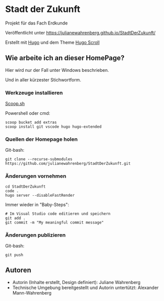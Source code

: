 # Stadt der Zukunft

Projekt für das Fach Erdkunde

Veröffentlicht unter https://julianewahrenberg.github.io/StadtDerZukunft/

Erstellt mit [Hugo](https://gohugo.io/) und dem Theme [Hugo Scroll](https://github.com/zjedi/hugo-scroll)


## Wie arbeite ich an dieser HomePage?

Hier wird nur der Fall unter Windows beschrieben.

Und in aller kürzester Stichwortform.


### Werkzeuge installieren

[Scoop.sh](https://scoop.sh/)


Powershell oder cmd:

```
scoop bucket add extras
scoop install git vscode hugo hugo-extended
```


### Quellen der Homepage holen

Git-bash:

```
git clone --recurse-submodules https://github.com/julianewahrenberg/StadtDerZukunft.git
```

### Änderungen vornehmen

```
cd StadtDerZukunft
code .
hugo server --disableFastRender
```

Immer wieder in "Baby-Steps":

```
# Im Visual Studio code editieren und speichern
git add .
git commit -m "My meaningful commit message"
```


### Änderungen publizieren

Git-bash:

```
git push
```

## Autoren

- Autorin (Inhalte erstellt, Design definiert): Juliane Wahrenberg
- Technische Umgebung bereitgestellt und Autorin untertützt: Alexander Mann-Wahrenberg
